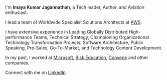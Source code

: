 ---
---

I'm **Imaya Kumar Jagannathan**, a Tech leader, Author, and Aviation enthusiast.

I lead a team of Worldwide Specialist Solutions Architects at [AWS].

I have extensive experience in Leading Globally Distributed High-performance Teams, Technical Strategy, Championing Organizational Technology Transformation Projects, Software Architecture, Public Speaking, Pre-Sales, Go-To-Market, and Technology Content Development.  

In my past, I worked at [Microsoft], [Bisk Education], [Convene] and other companies.

Connect with me on [LinkedIn](https://www.linkedin.com/in/imaya).


[projects]: /projects
[Microsoft]: https://microsoft.com
[Bisk Education]: https://bisk.com
[Convene]: https://convene-tech.com
[AWS]: https://aws.amazon.com
